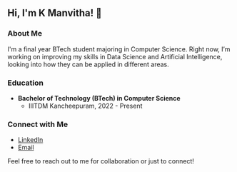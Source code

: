 ## Hi, I'm K Manvitha! 👋

### About Me
I'm a final year BTech student majoring in Computer Science. Right now, I’m working on improving my skills in Data Science and Artificial Intelligence, looking into how they can be applied in different areas.
### Education
- **Bachelor of Technology (BTech) in Computer Science**
  - IIITDM Kancheepuram, 2022 - Present
### Connect with Me
- [LinkedIn](https://www.linkedin.com/in/bala-sai-manvitha-konkimalla-841b40263/)
- [Email](manvitha.konkimalla0418@gmail.com)

Feel free to reach out to me for collaboration or just to connect!

